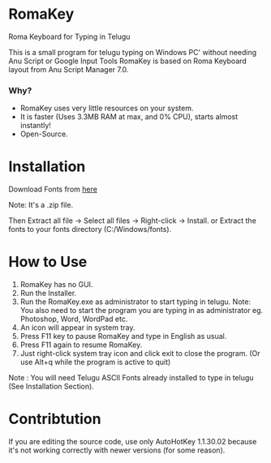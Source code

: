 # RomaKey
Roma Keyboard for Typing in Telugu

This is a small program for telugu typing on Windows PC' without needing Anu Script or Google Input Tools
RomaKey is based on Roma Keyboard layout from Anu Script Manager 7.0.

### Why?
 - RomaKey uses very little resources on your system.
 - It is faster (Uses 3.3MB RAM at max, and 0% CPU), starts almost instantly!
 - Open-Source.

# Installation

Download Fonts from [here](https://www.mediafire.com/file/lgeheukr5wq3o66/Telugu_Fonts.zip/file)

Note: It's a .zip file.

Then Extract all file -> Select all files -> Right-click -> Install.
or
Extract the fonts to your fonts directory (C:/Windows/fonts).

# How to Use
1. RomaKey has no GUI.
2. Run the Installer.
3. Run the RomaKey.exe as administrator to start typing in telugu.
   Note: You also need to start the program you are typing in as administrator eg. Photoshop, Word, WordPad etc.
4. An icon will appear in system tray.
5. Press F11 key to pause RomaKey and type in English as usual.
6. Press F11 again to resume RomaKey.
7. Just right-click system tray icon and click exit to close the program. (Or use Alt+q while the program is active to quit)

Note : You will need Telugu ASCII Fonts already installed to type in telugu (See Installation Section).

# Contribtution

If you are editing the source code, use only AutoHotKey 1.1.30.02 because it's not working correctly with newer versions (for some reason).
